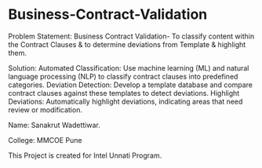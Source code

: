 # Business-Contract-Validation
Problem Statement:
Business Contract Validation- To classify content within the Contract Clauses & to determine deviations from Template & highlight them.

Solution:
Automated Classification: Use machine learning (ML) and natural language processing (NLP) to classify contract clauses into predefined categories.
Deviation Detection: Develop a template database and compare contract clauses against these templates to detect deviations.
Highlight Deviations: Automatically highlight deviations, indicating areas that need review or modification.

Name:  Sanakrut Wadettiwar.

College: MMCOE Pune

This Project is created for Intel Unnati Program.
